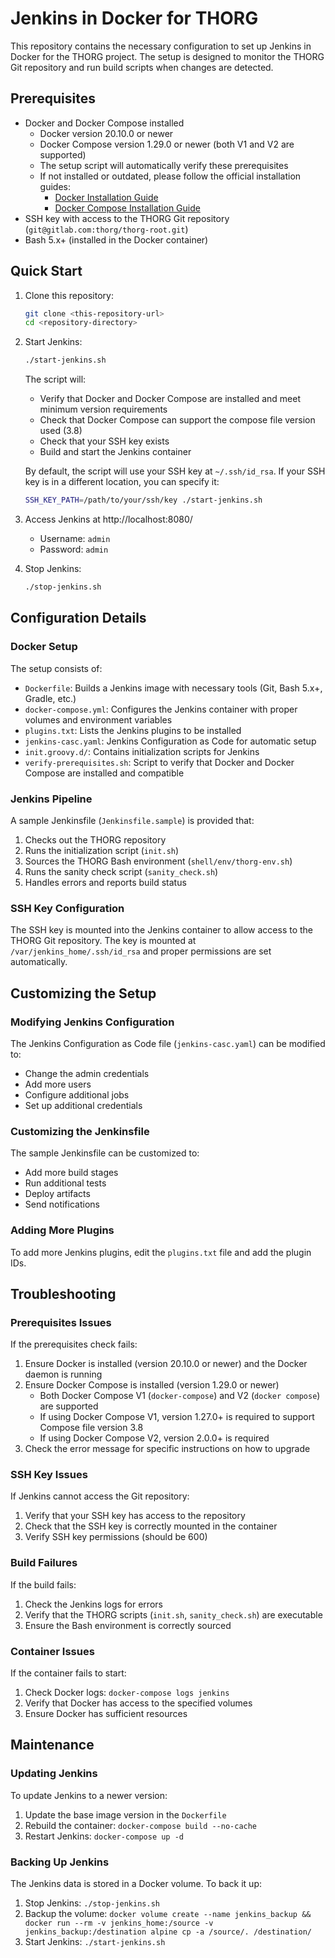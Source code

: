 # Jenkins in Docker for THORG

This repository contains the necessary configuration to set up Jenkins in Docker for the THORG project. The setup is designed to monitor the THORG Git repository and run build scripts when changes are detected.

## Prerequisites

- Docker and Docker Compose installed
  - Docker version 20.10.0 or newer
  - Docker Compose version 1.29.0 or newer (both V1 and V2 are supported)
  - The setup script will automatically verify these prerequisites
  - If not installed or outdated, please follow the official installation guides:
    - [Docker Installation Guide](https://docs.docker.com/get-docker/)
    - [Docker Compose Installation Guide](https://docs.docker.com/compose/install/)
- SSH key with access to the THORG Git repository (`git@gitlab.com:thorg/thorg-root.git`)
- Bash 5.x+ (installed in the Docker container)

## Quick Start

1. Clone this repository:
   ```bash
   git clone <this-repository-url>
   cd <repository-directory>
   ```

2. Start Jenkins:
   ```bash
   ./start-jenkins.sh
   ```

   The script will:
   - Verify that Docker and Docker Compose are installed and meet minimum version requirements
   - Check that Docker Compose can support the compose file version used (3.8)
   - Check that your SSH key exists
   - Build and start the Jenkins container

   By default, the script will use your SSH key at `~/.ssh/id_rsa`. If your SSH key is in a different location, you can specify it:
   ```bash
   SSH_KEY_PATH=/path/to/your/ssh/key ./start-jenkins.sh
   ```

3. Access Jenkins at http://localhost:8080/
   - Username: `admin`
   - Password: `admin`

4. Stop Jenkins:
   ```bash
   ./stop-jenkins.sh
   ```

## Configuration Details

### Docker Setup

The setup consists of:
- `Dockerfile`: Builds a Jenkins image with necessary tools (Git, Bash 5.x+, Gradle, etc.)
- `docker-compose.yml`: Configures the Jenkins container with proper volumes and environment variables
- `plugins.txt`: Lists the Jenkins plugins to be installed
- `jenkins-casc.yaml`: Jenkins Configuration as Code for automatic setup
- `init.groovy.d/`: Contains initialization scripts for Jenkins
- `verify-prerequisites.sh`: Script to verify that Docker and Docker Compose are installed and compatible

### Jenkins Pipeline

A sample Jenkinsfile (`Jenkinsfile.sample`) is provided that:
1. Checks out the THORG repository
2. Runs the initialization script (`init.sh`)
3. Sources the THORG Bash environment (`shell/env/thorg-env.sh`)
4. Runs the sanity check script (`sanity_check.sh`)
5. Handles errors and reports build status

### SSH Key Configuration

The SSH key is mounted into the Jenkins container to allow access to the THORG Git repository. The key is mounted at `/var/jenkins_home/.ssh/id_rsa` and proper permissions are set automatically.

## Customizing the Setup

### Modifying Jenkins Configuration

The Jenkins Configuration as Code file (`jenkins-casc.yaml`) can be modified to:
- Change the admin credentials
- Add more users
- Configure additional jobs
- Set up additional credentials

### Customizing the Jenkinsfile

The sample Jenkinsfile can be customized to:
- Add more build stages
- Run additional tests
- Deploy artifacts
- Send notifications

### Adding More Plugins

To add more Jenkins plugins, edit the `plugins.txt` file and add the plugin IDs.

## Troubleshooting

### Prerequisites Issues

If the prerequisites check fails:
1. Ensure Docker is installed (version 20.10.0 or newer) and the Docker daemon is running
2. Ensure Docker Compose is installed (version 1.29.0 or newer)
   - Both Docker Compose V1 (`docker-compose`) and V2 (`docker compose`) are supported
   - If using Docker Compose V1, version 1.27.0+ is required to support Compose file version 3.8
   - If using Docker Compose V2, version 2.0.0+ is required
3. Check the error message for specific instructions on how to upgrade

### SSH Key Issues

If Jenkins cannot access the Git repository:
1. Verify that your SSH key has access to the repository
2. Check that the SSH key is correctly mounted in the container
3. Verify SSH key permissions (should be 600)

### Build Failures

If the build fails:
1. Check the Jenkins logs for errors
2. Verify that the THORG scripts (`init.sh`, `sanity_check.sh`) are executable
3. Ensure the Bash environment is correctly sourced

### Container Issues

If the container fails to start:
1. Check Docker logs: `docker-compose logs jenkins`
2. Verify that Docker has access to the specified volumes
3. Ensure Docker has sufficient resources

## Maintenance

### Updating Jenkins

To update Jenkins to a newer version:
1. Update the base image version in the `Dockerfile`
2. Rebuild the container: `docker-compose build --no-cache`
3. Restart Jenkins: `docker-compose up -d`

### Backing Up Jenkins

The Jenkins data is stored in a Docker volume. To back it up:
1. Stop Jenkins: `./stop-jenkins.sh`
2. Backup the volume: `docker volume create --name jenkins_backup && docker run --rm -v jenkins_home:/source -v jenkins_backup:/destination alpine cp -a /source/. /destination/`
3. Start Jenkins: `./start-jenkins.sh`
